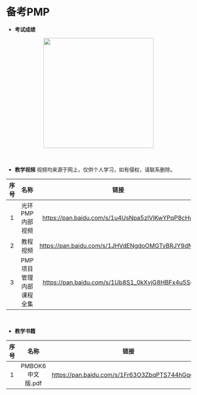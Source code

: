 # 备考PMP

- **考试成绩**

<div align="center">
  <kbd><img src="https://raw.githubusercontent.com/xxlllq/pmp/master/result.jpg" width=300 />
    </kbd>
   </div> 
<br><br/>

- **教学视频**
视频均来源于网上，仅供个人学习，如有侵权，请联系删除。

| 序号 |           名称          |                       链接                      | 提取码 |
|:----:|:-----------------------:|:-----------------------------------------------:|:------:|
|   1  |     光环PMP内部视频     | https://pan.baidu.com/s/1u4UsNpa5zIVlKwYPqP8cHw |  qxd8  |
|   2  |         教程视频        | https://pan.baidu.com/s/1JHVdENgdoOMGTvBRJY9dNQ |  bdvk  |
|   3  | PMP项目管理内部课程全集 | https://pan.baidu.com/s/1Ub8S1_0kXyjG8HBFx4u5Sg |  urcj  |

<br/>

- **教学书籍**

| 序号 |       名称       |                       链接                      | 提取码 |
|:----:|:----------------:|:-----------------------------------------------:|:------:|
|   1  | PMBOK6中文版.pdf | https://pan.baidu.com/s/1Fr63O3ZbqPTS744hGqdqcQ |  mrn9  |
